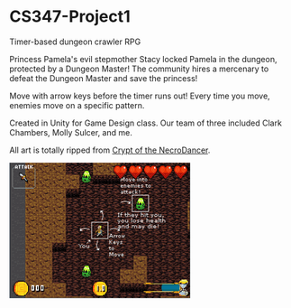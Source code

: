 # CS347-Project1
Timer-based dungeon crawler RPG

Princess Pamela's evil stepmother Stacy locked Pamela in the dungeon, protected by a Dungeon Master! The community hires a mercenary to defeat the Dungeon Master and save the princess!

Move with arrow keys before the timer runs out! Every time you move, enemies move on a specific pattern.

Created in Unity for Game Design class. Our team of three included Clark Chambers, Molly Sulcer, and me.

All art is totally ripped from [Crypt of the NecroDancer](https://braceyourselfgames.com/crypt-of-the-necrodancer/).

![](https://github.com/tjcouch1/Catacomb-of-the-CreepoDancer/blob/master/catacombofthecreepodancer.gif)
